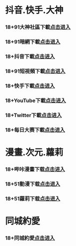 # 抖音.快手.大神
### 18+91大神社區下載<a rel="nofollow noopener" href="https://138e.unxykcw.cc/chan/GS2187/nyBw" target="_blank">点击进入</a>
### 18+91暗網下載<a rel="nofollow noopener" href="https://8e816.gmmoakis.cc/aff-a6SG6" target="_blank">点击进入</a>
### 18+抖音下載<a rel="nofollow noopener" href="https://3bd2.gbypveea.xyz/chan/max2218/UZa3" target="_blank">点击进入</a>
### 18+91短視頻下載<a rel="nofollow noopener" href="https://1e2.fmwldhk.xyz/chan-4780/aff-ktWnZ" target="_blank">点击进入</a>
### 18+快手下載<a rel="nofollow noopener" href="https://921d6.slvotrt.cc/chan/ksh0885/d35q" target="_blank">点击进入</a>
### 18+YouTube下載<a rel="nofollow noopener" href="https://6d6.gjjrfzvn.cc/aff-6vzN" target="_blank">点击进入</a>
### 18+Twitter下載<a rel="nofollow noopener" href="https://3965b.uqcbvgnt.xyz/aff-z3J2" target="_blank">点击进入</a>
### 18+每日大赛下載<a rel="nofollow noopener" href="https://ec881.emfjwmku.xyz/aff-495h" target="_blank">点击进入</a>
# 漫畫.次元.蘿莉
### 18+哔咔漫畫下载<a rel="nofollow noopener" href="https://ac04.cfvsieyn.cc/?code=ar2Cz&c=16921" target="_blank">点击进入</a>
### 18+51動漫下载<a rel="nofollow noopener" href="https://c3a.dpnrmwtg.cc/?code=ahbFk&c=16921" target="_blank">点击进入</a>
### 18+51蘿莉下载<a rel="nofollow noopener" href="https://f9b.vwygohka.com/chan/GS1525/SWKC" target="_blank">点击进入</a>

# 同城約愛
### 18+同城約愛<a rel="nofollow noopener" href="https://20e1.krctjym.cc/?code=aZJ6Q&c=16921" target="_blank">点击进入</a>
